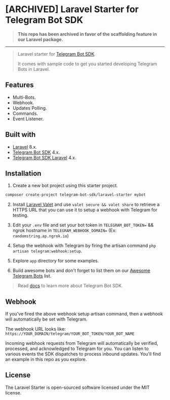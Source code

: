 # [ARCHIVED] Laravel Starter for Telegram Bot SDK

> **This repo has been archived in favor of the scaffolding feature in our Laravel package.**

-------------------------------------------------------------

> Laravel starter for [Telegram Bot SDK](https://github.com/telegram-bot-sdk/telegram-bot-sdk).
>
> It comes with sample code to get you started developing Telegram Bots in Laravel.

## Features

- Multi-Bots.
- Webhook.
- Updates Polling.
- Commands.
- Event Listener.

## Built with

- [Laravel](https://laravel.com) 8.x.
- [Telegram Bot SDK](https://github.com/telegram-bot-sdk/telegram-bot-sdk) 4.x.
- [Telegram Bot SDK Laravel](https://github.com/telegram-bot-sdk/laravel) 4.x.

## Installation

1. Create a new bot project using this starter project.

```bash
composer create-project telegram-bot-sdk/laravel-starter mybot
```

2. Install [Laravel Valet](https://laravel.com/docs/valet) and use `valet secure && valet share` to retrieve a HTTPS URL that you can use it to setup a webhook with Telegram for testing.

3. Edit your `.env` file and set your bot token in `TELEGRAM_BOT_TOKEN=` && ngrok hostname in `TELEGRAM_WEBHOOK_DOMAIN=` (Ex: `randomstring.ap.ngrok.io`)

4. Setup the webhook with Telegram by firing the artisan command `php artisan telegram:webhook:setup`.

4. Explore `app` directory for some examples.

5. Build awesome bots and don't forget to list them on our [Awesome Telegram Bots](https://github.com/telegram-bot-sdk/awesome-telegram-bots) list.

> Read [docs](https://telegram-bot-sdk.readme.io/docs) to learn more about Telegram Bot SDK.

## Webhook

If you've fired the above webhook setup artisan command, then a webhook will automatically be set with Telegram.

The webhook URL looks like: `https://YOUR_DOMAIN/telegram/YOUR_BOT_TOKEN/YOUR_BOT_NAME`

Incoming webhook requests from Telegram will automatically be verified, processed, and acknowledged to Telegram for you.
You can listen to various events the SDK dispatches to process inbound updates. You'll find an example in this repo as you explore.

## License

The Laravel Starter is open-sourced software licensed under the MIT license.

